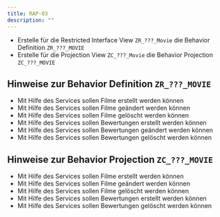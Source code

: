 ```yaml
---
title: RAP-03
description: ""
---
```


- Erstelle für die Restricted Interface View `ZR_???_Movie` die Behavior Definition `ZR_???_MOVIE`
- Erstelle für die Projection View `ZC_???_Movie` die Behavior Projection `ZC_???_MOVIE`

## Hinweise zur Behavior Definition `ZR_???_MOVIE`

- Mit Hilfe des Services sollen Filme erstellt werden können
- Mit Hilfe des Services sollen Filme geändert werden können
- Mit Hilfe des Services sollen Filme gelöscht werden können
- Mit Hilfe des Services sollen Bewertungen erstellt werden können
- Mit Hilfe des Services sollen Bewertungen geändert werden können
- Mit Hilfe des Services sollen Bewertungen gelöscht werden können

## Hinweise zur Behavior Projection `ZC_???_MOVIE`

- Mit Hilfe des Services sollen Filme erstellt werden können
- Mit Hilfe des Services sollen Filme geändert werden können
- Mit Hilfe des Services sollen Filme gelöscht werden können
- Mit Hilfe des Services sollen Bewertungen erstellt werden können
- Mit Hilfe des Services sollen Bewertungen gelöscht werden können
